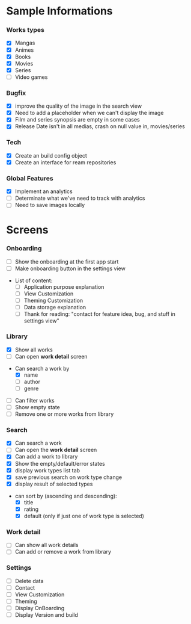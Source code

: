 # Sample Informations
### Works types
- [x] Mangas
- [x] Animes
- [x] Books
- [x] Movies
- [x] Series
- [ ] Video games

### Bugfix
- [x] improve the quality of the image in the search view
- [x] Need to add a placeholder when we can't display the image
- [x] Film and series synopsis are empty in some cases
- [x] Release Date isn't in all medias, crash on null value in, movies/series

### Tech
- [x] Create an build config object
- [x] Create an interface for ream repositories

### Global Features
- [x] Implement an analytics
- [ ] Determinate what we've need to track with analytics
- [ ] Need to save images locally
 
# Screens
### Onboarding
- [ ] Show the onboarding at the first app start 
- [ ] Make onboarding button in the settings view
- List of content:
  - [ ] Application purpose explanation
  - [ ] View Customization
  - [ ] Theming Customization
  - [ ] Data storage explanation
  - [ ] Thank for reading: "contact for feature idea, bug, and stuff in settings view"
 
### Library
- [x] Show all works
- [ ] Can open **work detail** screen
- Can search a work by
  - [x] name
  - [ ] author
  - [ ] genre
- [ ] Can filter works
- [ ] Show empty state
- [ ] Remove one or more works from library

### Search
- [x] Can search a work
- [ ] Can open the **work detail** screen
- [x] Can add a work to library
- [x] Show the empty/default/error states
- [x] display work types list tab
- [x] save previous search on work type change
- [x] display result of selected types
- can sort by (ascending and descending):
  - [x] title
  - [x] rating
  - [x] default (only if just one of work type is selected)

### Work detail
- [ ] Can show all work details
- [ ] Can add or remove a work from library

### Settings
- [ ] Delete data
- [ ] Contact
- [ ] View Customization
- [ ] Theming
- [ ] Display OnBoarding
- [ ] Display Version and build